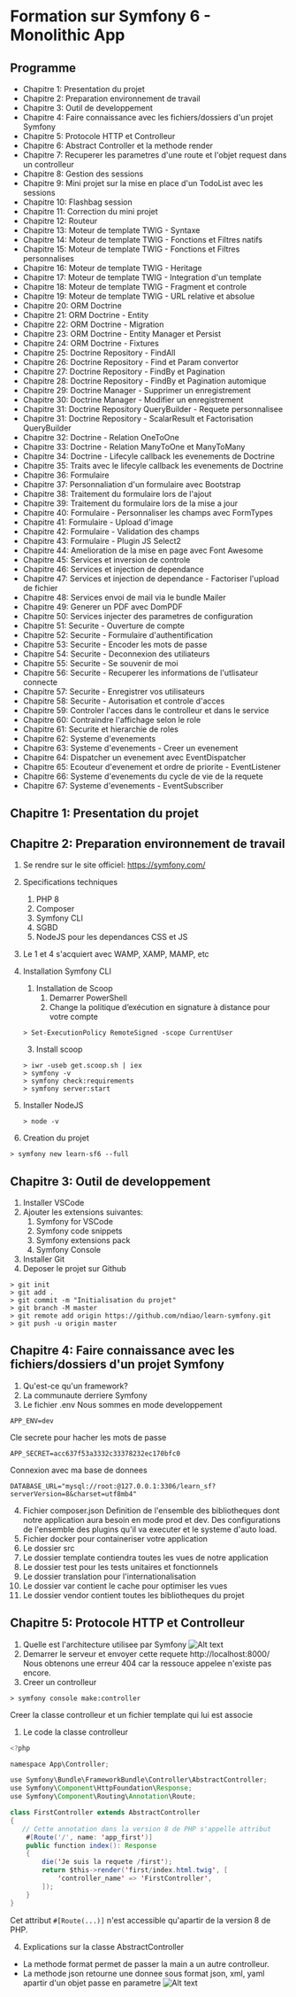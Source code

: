 # Formation sur Symfony 6 - Monolithic App
## Programme
- Chapitre 1: Presentation du projet
- Chapitre 2: Preparation environnement de travail
- Chapitre 3: Outil de developpement
- Chapitre 4: Faire connaissance avec les fichiers/dossiers d'un projet Symfony
- Chapitre 5: Protocole HTTP et Controlleur
- Chapitre 6: Abstract Controller et la methode render
- Chapitre 7: Recuperer les parametres d'une route et l'objet request dans un controlleur
- Chapitre 8: Gestion des sessions
- Chapitre 9: Mini projet sur la mise en place d'un TodoList avec les sessions
- Chapitre 10: Flashbag session
- Chapitre 11: Correction du mini projet
- Chapitre 12: Routeur
- Chapitre 13: Moteur de template TWIG - Syntaxe
- Chapitre 14: Moteur de template TWIG - Fonctions et Filtres natifs
- Chapitre 15: Moteur de template TWIG - Fonctions et Filtres personnalises
- Chapitre 16: Moteur de template TWIG - Heritage
- Chapitre 17: Moteur de template TWIG - Integration d'un template
- Chapitre 18: Moteur de template TWIG - Fragment et controle
- Chapitre 19: Moteur de template TWIG - URL relative et absolue
- Chapitre 20: ORM Doctrine
- Chapitre 21: ORM Doctrine - Entity
- Chapitre 22: ORM Doctrine - Migration
- Chapitre 23: ORM Doctrine - Entity Manager et Persist
- Chapitre 24: ORM Doctrine - Fixtures
- Chapitre 25: Doctrine Repository - FindAll
- Chapitre 26: Doctrine Repository - Find et Param convertor
- Chapitre 27: Doctrine Repository - FindBy et Pagination
- Chapitre 28: Doctrine Repository - FindBy et Pagination automique
- Chapitre 29: Doctrine Manager - Supprimer un enregistrement
- Chapitre 30: Doctrine Manager - Modifier un enregistrement
- Chapitre 31: Doctrine Repository QueryBuilder - Requete personnalisee
- Chapitre 31: Doctrine Repository - ScalarResult et Factorisation QueryBuilder
- Chapitre 32: Doctrine - Relation OneToOne
- Chapitre 33: Doctrine - Relation ManyToOne et ManyToMany
- Chapitre 34: Doctrine - Lifecyle callback les evenements de Doctrine
- Chapitre 35: Traits avec le lifecyle callback les evenements de Doctrine
- Chapitre 36: Formulaire
- Chapitre 37: Personnaliation d'un formulaire avec Bootstrap
- Chapitre 38: Traitement du formulaire lors de l'ajout
- Chapitre 39: Traitement du formulaire lors de la mise a jour
- Chapitre 40: Formulaire - Personnaliser les champs avec FormTypes
- Chapitre 41: Formulaire - Upload d'image
- Chapitre 42: Formulaire - Validation des champs
- Chapitre 43: Formulaire - Plugin JS Select2
- Chapitre 44: Amelioration de la mise en page avec Font Awesome
- Chapitre 45: Services et inversion de controle
- Chapitre 46: Services et injection de dependance
- Chapitre 47: Services et injection de dependance - Factoriser l'upload de fichier
- Chapitre 48: Services envoi de mail via le bundle Mailer
- Chapitre 49: Generer un PDF avec DomPDF
- Chapitre 50: Services injecter des parametres de configuration
- Chapitre 51: Securite - Ouverture de compte
- Chapitre 52: Securite - Formulaire d'authentification 
- Chapitre 53: Securite - Encoder les mots de passe
- Chapitre 54: Securite - Deconnexion des utiliateurs
- Chapitre 55: Securite - Se souvenir de moi
- Chapitre 56: Securite - Recuperer les informations de l'utlisateur connecte
- Chapitre 57: Securite - Enregistrer vos utilisateurs
- Chapitre 58: Securite - Autorisation et controle d'acces
- Chapitre 59: Controler l'acces dans le controlleur et dans le service
- Chapitre 60: Contraindre l'affichage selon le role
- Chapitre 61: Securite et hierarchie de roles
- Chapitre 62: Systeme d'evenements
- Chapitre 63: Systeme d'evenements - Creer un evenement
- Chapitre 64: Dispatcher un evenement avec EventDispatcher
- Chapitre 65: Ecouteur d'evenement et ordre de priorite - EventListener
- Chapitre 66: Systeme d'evenements du cycle de vie de la requete
- Chapitre 67: Systeme d'evenements - EventSubscriber

## Chapitre 1: Presentation du projet
## Chapitre 2: Preparation environnement de travail
1. Se rendre sur le site officiel: https://symfony.com/
2. Specifications techniques
   1. PHP 8
   2. Composer
   3. Symfony CLI
   4. SGBD
   5. NodeJS pour les dependances CSS et JS

3. Le 1 et 4 s'acquiert avec WAMP, XAMP, MAMP, etc
4. Installation Symfony CLI
   1. Installation de Scoop
      1. Demarrer PowerShell
      2. Change la politique d’exécution en signature à distance pour votre compte
    ```
    > Set-ExecutionPolicy RemoteSigned -scope CurrentUser
    ```
      3. Install scoop
    ```
    > iwr -useb get.scoop.sh | iex
    > symfony -v
    > symfony check:requirements
    > symfony server:start
    ```
5. Installer NodeJS
    ```
    > node -v
    ```
6. Creation du projet
```
> symfony new learn-sf6 --full
```
## Chapitre 3: Outil de developpement
1. Installer VSCode
2. Ajouter les extensions suivantes:
   1. Symfony for VSCode
   2. Symfony code snippets
   3. Symfony extensions pack
   4. Symfony Console
3. Installer Git
4. Deposer le projet sur Github
```
> git init
> git add .
> git commit -m "Initialisation du projet"
> git branch -M master
> git remote add origin https://github.com/ndiao/learn-symfony.git
> git push -u origin master
```
## Chapitre 4: Faire connaissance avec les fichiers/dossiers d'un projet Symfony
1. Qu'est-ce qu'un framework?
2. La communaute derriere Symfony
3. Le fichier .env
Nous sommes en mode developpement
```
APP_ENV=dev
```
Cle secrete pour hacher les mots de passe
```
APP_SECRET=acc637f53a3332c33378232ec170bfc0
```
Connexion avec ma base de donnees
```
DATABASE_URL="mysql://root:@127.0.0.1:3306/learn_sf?serverVersion=8&charset=utf8mb4"
```
4. Fichier composer.json
Definition de l'ensemble des bibliotheques dont notre application aura besoin en mode prod et dev.
Des configurations de l'ensemble des plugins qu'il va executer et le systeme d'auto load.
5. Fichier docker pour containeriser votre application
6. Le dossier src
7. Le dossier template contiendra toutes les vues de notre application
8. Le dossier test pour les tests unitaires et fonctionnels
9. Le dossier translation pour l'internationalisation
10. Le dossier var contient le cache pour optimiser les vues
11. Le dossier vendor contient toutes les bibliotheques du projet

## Chapitre 5: Protocole HTTP et Controlleur
1. Quelle est l'architecture utilisee par Symfony
![Alt text](architecture_mvc.png?raw=true "Title")
2. Demarrer le serveur et envoyer cette requete http://localhost:8000/
Nous obtenons une erreur 404 car la ressouce appelee n'existe pas encore.
3. Creer un controlleur
```
> symfony console make:controller
```
Creer la classe controlleur et un fichier template qui lui est associe
   1. Le code la classe controlleur
```java
<?php

namespace App\Controller;

use Symfony\Bundle\FrameworkBundle\Controller\AbstractController;
use Symfony\Component\HttpFoundation\Response;
use Symfony\Component\Routing\Annotation\Route;

class FirstController extends AbstractController
{
   // Cette annotation dans la version 8 de PHP s'appelle attribut
    #[Route('/', name: 'app_first')]
    public function index(): Response
    {
        die('Je suis la requete /first');
        return $this->render('first/index.html.twig', [
            'controller_name' => 'FirstController',
        ]);
    }
}
```
Cet attribut ```#[Route(...)]``` n'est accessible qu'apartir de la version 8 de PHP.

4. Explications sur la classe AbstractController
- La methode format permet de passer la main a un autre controlleur.
- La methode json retourne une donnee sous format json, xml, yaml apartir d'un objet passe en parametre
![Alt text](serialize.png?raw=true "Title")